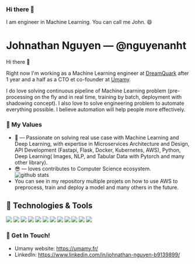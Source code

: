 ### Hi there 👋
I am engineer in Machine Learning. You can call me John. 😄


# Johnathan Nguyen &mdash; @nguyenanht

Hi there 👋

Right now I'm working as a Machine Learning engineer at [DreamQuark](https://www.dreamquark.com/) after 1 year and a half as a CTO et co-founder at [Umamy](https://umamy.fr).

I do love solving continuous pipeline of Machine Learning problem (pre-processing on the fly and in real time, training by batch, deployment with shadowing concept).  I also love to solve engineering problem to automate everything possible.
I believe automation will help people more effectively.

### 🌱 My Values
- 🤔 &mdash; Passionate on solving real use case with Machine Learning and Deep Learning, with expertise in Microservices Architecture and Design, API Development (Fastapi, Flask, Docker, Kubernetes, AWS), Python, Deep Learning( Images, NLP, and Tabular Data with Pytorch and many other library). <br> 
- 😎 &mdash; loves contributes to Computer Science ecosystem. <br> ![github stats](https://github-readme-stats.vercel.app/api?username=nguyenanht&show_icons=true)
- You can see in my repository multiple projets on how to use AWS to preprocess, train and deploy a model and many others in the future.

## 🔧 Technologies & Tools
![](https://img.shields.io/badge/OS-Linux-informational?style=flat&logo=linux&logoColor=white&color=99b3ff)
![](https://img.shields.io/badge/Editor-Pycharm-informational?style=flat&logo=pycharm&logoColor=white&color=ffb399)
![](https://img.shields.io/badge/Code-Python-informational?style=flat&logo=python&logoColor=white&color=ffb600)
![](https://img.shields.io/badge/Code-Sklearn-informational?style=flat&logo=scikit-learn&logoColor=white&color=ffb600)
![](https://img.shields.io/badge/Code-Pytorch-informational?style=flat&logo=pytorch&logoColor=white&color=ffb600)
![](https://img.shields.io/badge/Code-Fastapi-informational?style=flat&logo=fastapi&logoColor=white&color=ffb600)
![](https://img.shields.io/badge/Code-Angular-informational?style=flat&logo=angular&logoColor=white&color=ffb600)
![](https://img.shields.io/badge/Tools-MongoDB-informational?style=flat&logo=mongodb&logoColor=white&color=b3ff99)
![](https://img.shields.io/badge/Tools-Airflow-informational?style=flat&logo=airflow&logoColor=white&color=b3ff99)
![](https://img.shields.io/badge/Tools-Docker-informational?style=flat&logo=docker&logoColor=white&color=b3ff99)
![](https://img.shields.io/badge/Tools-Kubernetes-informational?style=flat&logo=kubernetes&logoColor=white&color=b3ff99)
![](https://img.shields.io/badge/Tools-aws-informational?style=flat&logo=aws&logoColor=white&color=b3ff99)



### 📮 Get In Touch!
- Umamy website: https://umamy.fr/
- LinkedIn: https://www.linkedin.com/in/johnathan-nguyen-b9139899/


